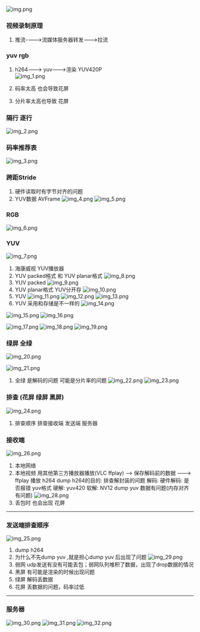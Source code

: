 ![img.png](img.png)

### 视频录制原理
1. 推流---->流媒体服务器转发--->拉流
### yuv rgb
1. h264---> yuv--->渲染
        YUV420P  
![img_1.png](img_1.png)

2. 码率太高 也会导致花屏
3. 分片率太高也导致 花屏

### 隔行 逐行
![img_2.png](img_2.png)

### 码率推荐表
![img_3.png](img_3.png)

### 跨距Stride
1. 硬件读取时有字节对齐的问题
2. YUV数据 AVFrame
![img_4.png](img_4.png)
![img_5.png](img_5.png)

### RGB 
![img_6.png](img_6.png)

### YUV
![img_7.png](img_7.png)
1. 海康威视 YUV播放器
2. YUV packed格式 和 YUV planar格式
![img_8.png](img_8.png)
3. YUV packed
![img_9.png](img_9.png)
4. YUV planar格式 YUV分开存
![img_10.png](img_10.png)
5. YUV 
![img_11.png](img_11.png)
![img_12.png](img_12.png)
![img_13.png](img_13.png)
6.  YUV 采用和存储是不一样的
![img_14.png](img_14.png)

![img_15.png](img_15.png)
![img_16.png](img_16.png)

![img_17.png](img_17.png)
![img_18.png](img_18.png)
![img_19.png](img_19.png)

### 绿屏 全绿
![img_20.png](img_20.png)

![img_21.png](img_21.png)
1. 全绿 是解码的问题 可能是分片率的问题
![img_22.png](img_22.png)
![img_23.png](img_23.png)
### 排查 (花屏 绿屏 黑屏)
![img_24.png](img_24.png)
1. 排查顺序 
排查接收端 发送端 服务器


### 接收端
![img_26.png](img_26.png)
1. 本地网络
2. 本地视频 用其他第三方播放器播放(VLC ffplay) 
 --> 保存解码前的数据 ---> ffplay 播放 h264
   dump h264的目的: 排查解封装的问题
   解码: 硬件解码: 是否报错 yuv格式 
   硬解: yuv420 
   软解: NV12
 dump yuv 数据有问题(内存对齐有问题)
![img_28.png](img_28.png)
3. 丢包时 也会出现 花屏

---
### 发送端排查顺序
![img_25.png](img_25.png)
1. dump h264
2. 为什么不先dump yuv ,就是担心dump yuv 后出现了问题
![img_29.png](img_29.png)
3. 弱网 udp发送有没有可能丢包；弱网队列堆积了数据，出现了drop数据的情况
4. 黑屏 有可能是渲染的时候出现问题
5. 绿屏 解码丢数据
6. 花屏 丢数据的问题，码率过低
---
### 服务器
![img_30.png](img_30.png)
![img_31.png](img_31.png)
![img_32.png](img_32.png)
